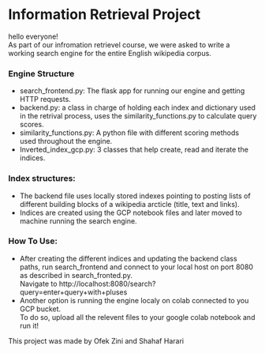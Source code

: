 # Information Retrieval Project

hello everyone! \
As part of our infromation retrievel course, we were asked to write a working search engine for the entire English wikipedia corpus.

### Engine Structure

- search_frontend.py: The flask app for running our engine and getting HTTP requests.
- backend.py: a class in charge of holding each index and dictionary used in the retrival process, uses the similarity_functions.py to calculate query scores.
- similarity_functions.py: A python file with different scoring methods used throughout the engine. 
- Inverted_index_gcp.py: 3 classes that help create, read and iterate the indices.

### Index structures:

- The backend file uses locally stored indexes pointing to posting lists of different building blocks of a wikipedia arcticle (title, text and links). 
- Indices are created using the GCP notebook files and later moved to machine running the search engine. 


### How To Use:

- After creating the different indices and updating the backend class paths, run search_frontend and connect to your local host on port 8080 as described in search_fronted.py.\
Navigate to http://localhost:8080/search?query=enter+query+with+pluses
- Another option is running the engine localy on colab connected to you GCP bucket.\
To do so, upload all the relevent files to your google colab notebook and run it!

This project was made by Ofek Zini and Shahaf Harari